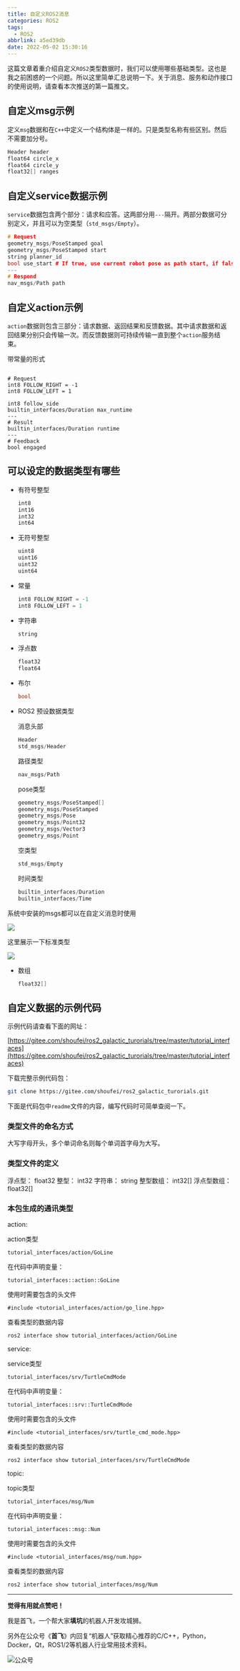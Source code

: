 ```yaml
---
title: 自定义ROS2消息
categories: ROS2
tags:
  - ROS2
abbrlink: a5ed39db
date: 2022-05-02 15:30:16
---
```


这篇文章着重介绍自定义`ROS2`类型数据时，我们可以使用哪些基础类型。这也是我之前困惑的一个问题。所以这里简单汇总说明一下。关于消息、服务和动作接口的使用说明，请查看本次推送的第一篇推文。



## 自定义msg示例

定义`msg`数据和在`C++`中定义一个结构体是一样的。只是类型名称有些区别。然后不需要加分号。

```c++
Header header
float64 circle_x
float64 circle_y
float32[] ranges
```



## 自定义service数据示例

`service`数据包含两个部分：请求和应答。这两部分用`---`隔开。两部分数据可分别定义，并且可以为空类型（`std_msgs/Empty`）。

```c++
# Request 
geometry_msgs/PoseStamped goal
geometry_msgs/PoseStamped start
string planner_id
bool use_start # If true, use current robot pose as path start, if false, use start above instead
---
# Respond
nav_msgs/Path path
```
<!--more-->


## 自定义action示例

`action`数据则包含三部分：请求数据、返回结果和反馈数据。其中请求数据和返回结果分别只会传输一次。而反馈数据则可持续传输一直到整个`action`服务结束。

带常量的形式

```

# Request 
int8 FOLLOW_RIGHT = -1 
int8 FOLLOW_LEFT = 1 

int8 follow_side 
builtin_interfaces/Duration max_runtime 
--- 
# Result 
builtin_interfaces/Duration runtime 
--- 
# Feedback 
bool engaged
```



## 可以设定的数据类型有哪些

- 有符号整型

  ```c++
  int8
  int16
  int32
  int64  
  ```

- 无符号整型

  ```c++
  uint8
  uint16
  uint32
  uint64
  ```

- 常量

  ```c++
  int8 FOLLOW_RIGHT = -1 
  int8 FOLLOW_LEFT = 1 
  ```

  

- 字符串

  ```c++
  string
  ```

  

- 浮点数

  ```c++
  float32
  float64
  ```

- 布尔

  ```c++
  bool
  ```

- ROS2 预设数据类型

  消息头部

  ```c++
  Header 
  std_msgs/Header
  ```

  路径类型
  ```c++
  nav_msgs/Path
  ```

  pose类型

  ```c++
  geometry_msgs/PoseStamped[] 
  geometry_msgs/PoseStamped 
  geometry_msgs/Pose
  geometry_msgs/Point32
  geometry_msgs/Vector3
  geometry_msgs/Point
  ```

  空类型

  ```c++
  std_msgs/Empty
  ```

  时间类型

  ```c++
  builtin_interfaces/Duration
  builtin_interfaces/Time
  ```

系统中安装的msgs都可以在自定义消息时使用

![](/home/kevin/kevin_blogs/TMP_images/20220512130058.png)

这里展示一下标准类型

![](/home/kevin/kevin_blogs/TMP_images/20220512130409.png)

- 数组

  ```c++
  float32[]
  ```

  

## 自定义数据的示例代码

示例代码请查看下面的网址：

[https://gitee.com/shoufei/ros2_galactic_turorials/tree/master/tutorial_interfaces](https://gitee.com/shoufei/ros2_galactic_turorials/tree/master/tutorial_interfaces)

下载完整示例代码包：

```bash
git clone https://gitee.com/shoufei/ros2_galactic_turorials.git
```



下面是代码包中`readme`文件的内容，编写代码时可简单查阅一下。

### 类型文件的命名方式

大写字母开头，多个单词命名则每个单词首字母为大写。



### 类型文件的定义 

浮点型： float32
整型：   int32
字符串： string
整型数组： int32[]
浮点型数组： float32[]



### 本包生成的通讯类型
action:  

action类型

```
tutorial_interfaces/action/GoLine 
```


在代码中声明变量：  

```
tutorial_interfaces::action::GoLine
```
使用时需要包含的头文件  

```
#include <tutorial_interfaces/action/go_line.hpp>
```

查看类型的数据内容

```
ros2 interface show tutorial_interfaces/action/GoLine
```



service:

service类型

```
tutorial_interfaces/srv/TurtleCmdMode
```

在代码中声明变量：

```
tutorial_interfaces::srv::TurtleCmdMode
```

使用时需要包含的头文件 

```
#include <tutorial_interfaces/srv/turtle_cmd_mode.hpp>
```

查看类型的数据内容

```
ros2 interface show tutorial_interfaces/srv/TurtleCmdMode
```



topic:

topic类型

```
tutorial_interfaces/msg/Num
```

在代码中声明变量：

```
tutorial_interfaces::msg::Num
```

使用时需要包含的头文件 

```
#include <tutorial_interfaces/msg/num.hpp>
```

查看类型的数据内容

```
ros2 interface show tutorial_interfaces/msg/Num
```





---

**觉得有用就点赞吧！**

我是首飞，一个帮大家**填坑**的机器人开发攻城狮。

另外在公众号《**首飞**》内回复“机器人”获取精心推荐的C/C++，Python，Docker，Qt，ROS1/2等机器人行业常用技术资料。

![公众号](https://sf-blog-images.oss-cn-hangzhou.aliyuncs.com/shoufei_qr_gongzhonghao.jpg)
